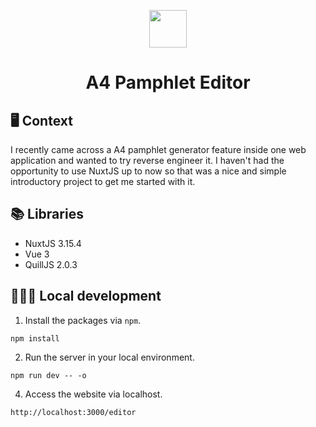 <p align="center">
  <a href="https://quill-on-nuxtjs.vercel.app/editor">
    <img src="docs/logo.png" width="60" />
  </a>
</p>
<h1 align="center">
  A4 Pamphlet Editor
</h1>

## 🖥 Context

I recently came across a A4 pamphlet generator feature inside one web application and wanted to try reverse engineer it. 
I haven't had the opportunity to use NuxtJS up to now so that was a nice and simple introductory project to get me started with it.

## 📚 Libraries
- NuxtJS 3.15.4
- Vue 3
- QuillJS 2.0.3

## 👨🏻‍💻 Local development

1. Install the packages via `npm`.

```
npm install
```

2. Run the server in your local environment.

```
npm run dev -- -o
```

4.  Access the website via localhost.

```
http://localhost:3000/editor
```


